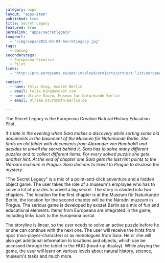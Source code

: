 ```yaml
---
category: apps
layout: "apps-item"
published: true
title: Secret Legacy
featured: true
permalink: "apps/secretlegacy"
imageurl: 
  - "/img/apps/2015-03-04-SecretLegacy.jpg"
tags: 
  - Gaming
secondarytags: 
  - Europeana Creative
  - Pilot
links: 
  - "http://pro.europeana.eu/get-involved/projects/project-list/europeana-creative/pilots/natural-history-education-pilots"

contact: 
  - name: Felix King, exozet Berlin
  - email: Felix.King@exozet.com
  - name: Ulrike Sturm, Museum für Naturkunde Berlin
  - email: Ulrike.Sturm@mfn-berlin.de
  
---
```

The Secret Legacy is the Europeana Creative Natural History Education Pilot.

*It's late in the evening when Sara makes a discovery while sorting some old documents in the basement of the Museum für Naturkunde Berlin. She finds an old folder with documents from Alexander von Humboldt and decides to unveil the secret behind it. Sara has to solve many different puzzles and to collect different items. For every solved puzzle she gets another hint. At the end of chapter one Sara gets the last hint points to the Národní muzeum in Prague. Sara decides to travel to Prague to disclose the mystery.*

"The Secret Legacy" is a mix of a point-and-click adventure and a hidden object game. The user takes the role of a museum's employee who has to solve a lot of puzzles to unveil a big secret. The story is divided into two chapters. The location for the first chapter is at the Museum für Naturkunde Berlin, the location for the second chapter will be the Národní muzeum in Prague. The serious game is developed by exozet Berlin as a mix of fun and educational elements. Items from Europeana are integrated in the game, including links back to the Europeana portal.  

The storyline is linear, so the user needs to solve an active puzzle before he or she can continue with the next one. The user will receive the hints from npcs (non-player-character) or as monologues from Sara. He or she will also get additional information to locations and objects, which can be accessed through the tablet in the HUD (head-up display). While playing the game, the user will learn on various levels about natural history, science, museum's tasks and much more.
